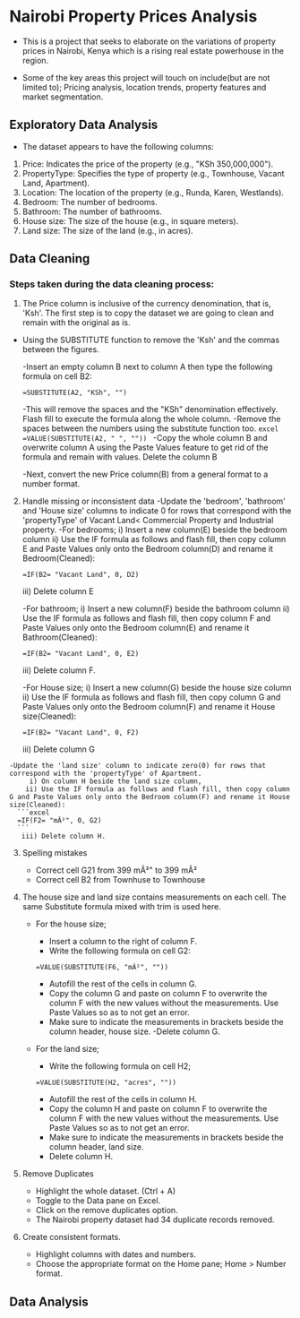 # Nairobi Property Prices Analysis

- This is a project that seeks to elaborate on the variations of property prices in Nairobi, Kenya which is a rising real estate powerhouse in the region.

- Some of the key areas this project will touch on include(but are not limited to); Pricing analysis, location trends, property features and market segmentation.

## Exploratory Data Analysis

- The dataset appears to have the following columns:

1. Price: Indicates the price of the property (e.g., "KSh 350,000,000").
2. PropertyType: Specifies the type of property (e.g., Townhouse, Vacant Land, Apartment).
3. Location: The location of the property (e.g., Runda, Karen, Westlands).
4. Bedroom: The number of bedrooms.
5. Bathroom: The number of bathrooms.
6. House size: The size of the house (e.g., in square meters).
7. Land size: The size of the land (e.g., in acres).

## Data Cleaning

 ### Steps taken during the data cleaning process:

   1. The Price column is inclusive of the currency denomination, that is, 'Ksh'. The first step is to copy the dataset we are going to clean and remain with the original as is. 
   - Using the SUBSTITUTE function to remove the 'Ksh' and the commas between the figures.
     
     -Insert an empty column B next to column A then type the following formula on cell B2:
     ```excel
     =SUBSTITUTE(A2, "KSh", "")
     ```

     -This will remove the spaces and the "KSh" denomination effectively. Flash fill to execute the formula along the whole column.
     -Remove the spaces between the numbers using the substitute function too.
    ```excel
    =VALUE(SUBSTITUTE(A2, " ", ""))
    ```
     -Copy the whole column B and overwrite column A using the Paste Values feature to get rid of the formula and remain with values. Delete the column B

     -Next, convert the new Price column(B) from a general format to a number format.

   2. Handle missing or inconsistent data 
     -Update the 'bedroom', 'bathroom' and 'House size' columns to indicate 0 for rows that correspond with the 'propertyType' of Vacant Land< Commercial Property and Industrial property.
      -For bedrooms;
         i) Insert a new column(E) beside the bedroom column 
        ii) Use the IF formula as follows and flash fill, then copy column E and Paste Values only onto the Bedroom column(D) and rename it Bedroom(Cleaned):
      ```excel
      =IF(B2= "Vacant Land", 0, D2)
      ```
       iii) Delete column E

      -For bathroom;
        i) Insert a new column(F) beside the bathroom column 
       ii) Use the IF formula as follows and flash fill, then copy column F and Paste Values only onto the Bedroom column(E) and rename it Bathroom(Cleaned):
      ```excel
      =IF(B2= "Vacant Land", 0, E2)
      ```
       iii) Delete column F.

      -For House size;
         i) Insert a new column(G) beside the house size column 
        ii) Use the IF formula as follows and flash fill, then copy column G and Paste Values only onto the Bedroom column(F) and rename it House size(Cleaned):
      ```excel
      =IF(B2= "Vacant Land", 0, F2)
      ```
       iii) Delete column G
    
    -Update the 'land size' column to indicate zero(0) for rows that correspond with the 'propertyType' of Apartment.
         i) On column H beside the land size column, 
        ii) Use the IF formula as follows and flash fill, then copy column G and Paste Values only onto the Bedroom column(F) and rename it House size(Cleaned):
      ```excel
      =IF(F2= "mÂ²", 0, G2)
      ```
       iii) Delete column H.

   3. Spelling mistakes
      - Correct cell G21 from 399 mÂ²" to 399 mÂ²
      - Correct cell B2 from Townhuse to Townhouse    

   4. The house size and land size contains measurements on each cell. The same Substitute formula mixed with trim is used here.
       - For the house size; 
          - Insert a column to the right of column F.
          - Write the following formula on cell G2:
           ```excel
           =VALUE(SUBSTITUTE(F6, "mÂ²", ""))
           ```
          - Autofill the rest of the cells in column G.
          - Copy the column G and paste on column F to overwrite the column F with the new values without the measurements. Use Paste Values so as to not get an error.
          - Make sure to indicate the measurements in brackets beside the column header, house size.
          -Delete column G.
      
       - For the land size;
          - Write the following formula on cell H2;
           ```excel
           =VALUE(SUBSTITUTE(H2, "acres", ""))
           ```
          - Autofill the rest of the cells in column H.
          - Copy the column H and paste on column F to overwrite the column F with the new values without the measurements. Use Paste Values so as to not get an error.
          - Make sure to indicate the measurements in brackets beside the column header, land size.
          - Delete column H.

   5. Remove Duplicates
       - Highlight the whole dataset. (Ctrl + A)
       - Toggle to the Data pane on Excel.
       - Click on the remove duplicates option.
       - The Nairobi property dataset had 34 duplicate records removed.

   6. Create consistent formats.
      - Highlight columns with dates and numbers.
      - Choose the appropriate format on the Home pane; Home > Number format.


## Data Analysis




